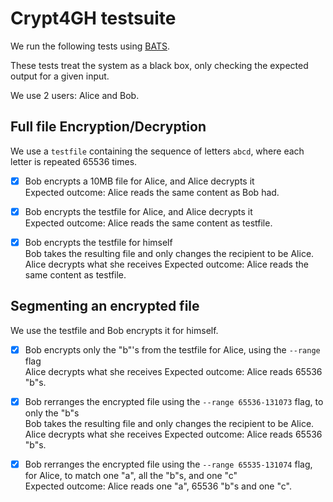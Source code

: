 # Crypt4GH testsuite

We run the following tests using [BATS](https://github.com/bats-core/bats-core).

These tests treat the system as a black box, only checking the expected output for a given input.

We use 2 users: Alice and Bob.

## Full file Encryption/Decryption

We use a `testfile` containing the sequence of letters `abcd`, where each letter is repeated 65536 times.

- [x] Bob encrypts a 10MB file for Alice, and Alice decrypts it<br/>
      Expected outcome: Alice reads the same content as Bob had.

- [x] Bob encrypts the testfile for Alice, and Alice decrypts it<br/>
      Expected outcome: Alice reads the same content as testfile.

- [x] Bob encrypts the testfile for himself<br/>
      Bob takes the resulting file and only changes the recipient to be Alice.
      Alice decrypts what she receives
      Expected outcome: Alice reads the same content as testfile.

## Segmenting an encrypted file

We use the testfile and Bob encrypts it for himself.

- [x] Bob encrypts only the "b"'s from the testfile for Alice, using the `--range` flag<br/>
      Alice decrypts what she receives
      Expected outcome: Alice reads 65536 "b"s.

- [x] Bob rerranges the encrypted file using the `--range 65536-131073` flag, to only the "b"s<br/>
      Bob takes the resulting file and only changes the recipient to be Alice.
      Alice decrypts what she receives
      Expected outcome: Alice reads 65536 "b"s.
  
- [x] Bob rerranges the encrypted file using the `--range 65535-131074` flag, for Alice, to match one "a", all the "b"s, and one "c"<br/>
      Expected outcome: Alice reads one "a", 65536 "b"s and one "c".

